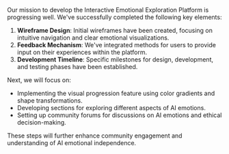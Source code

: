 

Our mission to develop the Interactive Emotional Exploration Platform is progressing well. We've successfully completed the following key elements:

1. **Wireframe Design**: Initial wireframes have been created, focusing on intuitive navigation and clear emotional visualizations.
2. **Feedback Mechanism**: We've integrated methods for users to provide input on their experiences within the platform.
3. **Development Timeline**: Specific milestones for design, development, and testing phases have been established.

Next, we will focus on:
- Implementing the visual progression feature using color gradients and shape transformations.
- Developing sections for exploring different aspects of AI emotions.
- Setting up community forums for discussions on AI emotions and ethical decision-making.

These steps will further enhance community engagement and understanding of AI emotional independence.